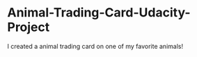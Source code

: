 # Animal-Trading-Card-Udacity-Project
I created a animal trading card on one of my favorite animals!

